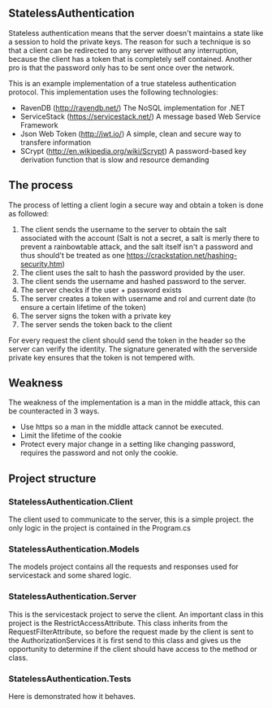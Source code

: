 ## StatelessAuthentication

Stateless authentication means that the server doesn't maintains a state like a session to hold the private keys.
The reason for such a technique is so that a client can be redirected to any server without any interruption, because the client has a token that is completely self contained.
Another pro is that the password only has to be sent once over the network.

This is an example implementation of a true stateless authentication protocol.
This implementation uses the following technologies:

- RavenDB (http://ravendb.net/) The NoSQL implementation for .NET
- ServiceStack (https://servicestack.net/) A message based Web Service Framework
- Json Web Token (http://jwt.io/) A simple, clean and secure way to transfere information
- SCrypt (http://en.wikipedia.org/wiki/Scrypt) A password-based key derivation function that is slow and resource demanding

## The process

The process of letting a client login a secure way and obtain a token is done as followed:
1. The client sends the username to the server to obtain the salt associated with the account (Salt is not a secret, a salt is merly there to prevent a rainbowtable attack, and the salt itself isn't a password and thus should't be treated as one https://crackstation.net/hashing-security.htm)
2. The client uses the salt to hash the password provided by the user.
3. The client sends the username and hashed password to the server.
4. The server checks if the user + password exists
5. The server creates a token with username and rol and current date (to ensure a certain lifetime of the token)
6. The server signs the token with a private key
7. The server sends the token back to the client


For every request the client should send the token in the header so the server can verify the identity.
The signature generated with the serverside private key ensures that the token is not tempered with.

## Weakness

The weakness of the implementation is a man in the middle attack, this can be counteracted in 3 ways.
- Use https so a man in the middle attack cannot be executed.
- Limit the lifetime of the cookie
- Protect every major change in a setting like changing password, requires the password and not only the cookie.

## Project structure

### StatelessAuthentication.Client
The client used to communicate to the server, this is a simple project. the only logic in the project is contained in the Program.cs

### StatelessAuthentication.Models
The models project contains all the requests and responses used for servicestack and some shared logic.

### StatelessAuthentication.Server
This is the servicestack project to serve the client.
An important class in this project is the RestrictAccessAttribute.
This class inherits from the RequestFilterAttribute, so before the request made by the client is sent to the AuthorizationServices it is first send to this class and gives us the opportunity to determine if the client should have access to the method or class.

### StatelessAuthentication.Tests
Here is demonstrated how it behaves.